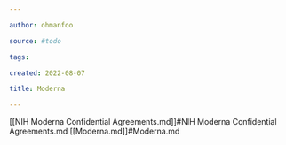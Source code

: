 ```yaml
---

author: ohmanfoo

source: #todo

tags: 

created: 2022-08-07

title: Moderna

---
```

[[NIH Moderna Confidential Agreements.md]]#NIH Moderna Confidential Agreements.md
[[Moderna.md]]#Moderna.md